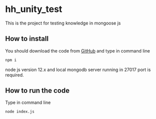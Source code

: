 # hh_unity_test
This is the project for testing knowledge in mongoose js

## How to install
You should download the code from [GitHub](https://github.com/Sharofboyev/hh_unity_test.git) and type in command line 
```bash
npm i
```

node js version 12.x and local mongodb server running in 27017 port is required.

## How to run the code

Type in command line
```bash
node index.js
```
